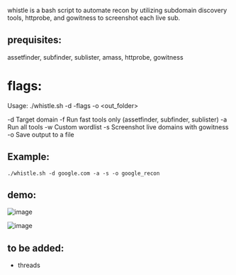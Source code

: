 whistle is a bash script to automate recon by utilizing subdomain discovery tools, httprobe, and  gowitness to screenshot each live sub.
## prequisites:
assetfinder, subfinder, sublister, amass, httprobe, gowitness
# flags:
Usage: ./whistle.sh -d <domain> -flags  -o <out_folder>

  -d <domain>    Target domain
  -f             Run fast tools only (assetfinder, subfinder, sublister)
  -a             Run all tools
  -w <wordlist>  Custom wordlist
  -s             Screenshot live domains with gowitness
  -o <filename>  Save output to a file
  ## Example:
```
./whistle.sh -d google.com -a -s -o google_recon
```

## demo:
![image](https://github.com/user-attachments/assets/529759f8-bac2-4d95-9bd8-545f422dc172)

![image](https://github.com/user-attachments/assets/153f1217-d920-46db-99b8-1fc232b9be3f)


## to be added:
- threads
